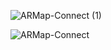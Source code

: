 ![ARMap-Connect (1)](https://github.com/s1f10210254/ArMapSns/assets/85672296/fa78385a-955d-4f1e-a76d-ca34f2b92120)



![ARMap-Connect](https://github.com/s1f10210254/ArMapSns/assets/85672296/4bd023e4-ed7d-4b0d-98d0-9ead81dbef1d)

